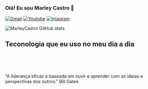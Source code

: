 
### Olá! Eu sou Marley Castro 🤙

[![Gmail](https://img.shields.io/badge/Gmail-D14836?style=for-the-badge&logo=gmail&logoColor=white)](marleynascimento978@gmail.com) 
[![Youtube](https://img.shields.io/badge/YouTube-FF0000?style=for-the-badge&logo=youtube&logoColor=white)](https://www.youtube.com/@MarleyCastro_1) 
[![Intagram](https://img.shields.io/badge/Instagram-E4405F?style=for-the-badge&logo=instagram&logoColor=white)](https://www.instagram.com/marleycn_/)

![MarleyCastro GitHub stats](https://github-readme-stats.vercel.app/api?username=MarleyCastro&show_icons=true)

## Teconologia que eu uso no meu dia a dia

<div style="display: inlineblock"><br/>
<img align alt="" src="<div style="display: inlineblock"><br/>
<img align alt="" src="https://img.shields.io/badge/HTML5-E34F26?style=for-the-badge&logo=html5&logoColor=white" />
<img align alt="" src="https://img.shields.io/badge/CSS3-1572B6?style=for-the-badge&logo=css3&logoColor=white" />
<img align alt="" src="https://img.shields.io/badge/JavaScript-F7DF1E?style=for-the-badge&logo=javascript&logoColor=black" />
</div> <br/>

“A liderança eficaz é baseada em ouvir e aprender com as ideias e perspectivas dos outros.” Bill Gates

